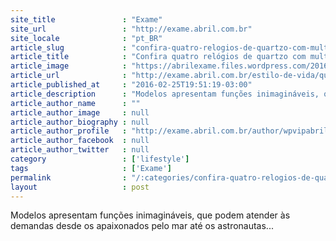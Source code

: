 ```yaml
---
site_title               : "Exame"
site_url                 : "http://exame.abril.com.br"
site_locale              : "pt_BR"
article_slug             : "confira-quatro-relogios-de-quartzo-com-multifuncoes"
article_title            : "Confira quatro relógios de quartzo com multifunções"
article_image            : "https://abrilexame.files.wordpress.com/2016/10/size_960_16_9_relogio1.jpg?quality=70&strip=all&w=960"
article_url              : "http://exame.abril.com.br/estilo-de-vida/quatro-relogios-de-quartzo-com-multifuncoes-2/"
article_published_at     : "2016-02-25T19:51:19-03:00"
article_description      : "Modelos apresentam funções inimagináveis, que podem atender às demandas desde os apaixonados pelo mar até os astronautas..."
article_author_name      : ""
article_author_image     : null
article_author_biography : null
article_author_profile   : "http://exame.abril.com.br/author/wpvipabril/"
article_author_facebook  : null
article_author_twitter   : null
category                 : ['lifestyle']
tags                     : ['Exame']
permalink                : "/:categories/confira-quatro-relogios-de-quartzo-com-multifuncoes/"
layout                   : post
---
```


Modelos apresentam funções inimagináveis, que podem atender às demandas desde os apaixonados pelo mar até os astronautas...
